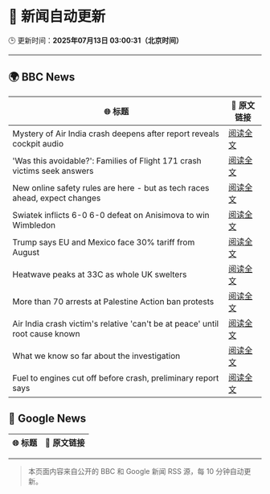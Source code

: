 # 🧠 新闻自动更新

🕒 更新时间：**2025年07月13日 03:00:31（北京时间）**

---

## 🌍 BBC News

| 🌐 标题 | 🔗 原文链接 |
|--------|-------------|
| Mystery of Air India crash deepens after report reveals cockpit audio | [阅读全文](https://www.bbc.com/news/articles/cx2gy78gpnqo) |
| 'Was this avoidable?': Families of Flight 171 crash victims seek answers | [阅读全文](https://www.bbc.com/news/articles/c5ylv04r1eyo) |
| New online safety rules are here - but as tech races ahead, expect changes | [阅读全文](https://www.bbc.com/news/articles/cj0mn7gmpplo) |
| Swiatek inflicts 6-0 6-0 defeat on Anisimova to win Wimbledon | [阅读全文](https://www.bbc.com/sport/tennis/articles/cdx5dnwr2pjo) |
| Trump says EU and Mexico face 30% tariff from August | [阅读全文](https://www.bbc.com/news/articles/cyvj13d9ylpo) |
| Heatwave peaks at 33C as whole UK swelters | [阅读全文](https://www.bbc.com/news/articles/c5y2jd5yye9o) |
| More than 70 arrests at Palestine Action ban protests | [阅读全文](https://www.bbc.com/news/articles/cq6mjg13dz6o) |
| Air India crash victim's relative 'can't be at peace' until root cause known | [阅读全文](https://www.bbc.com/news/articles/c80pmv1leg5o) |
| What we know so far about the investigation | [阅读全文](https://www.bbc.com/news/articles/c5y5nq170z4o) |
| Fuel to engines cut off before crash, preliminary report says | [阅读全文](https://www.bbc.com/news/articles/c79qrez8gqlo) |

## 📰 Google News

| 🌐 标题 | 🔗 原文链接 |
|--------|-------------|

---
> 本页面内容来自公开的 BBC 和 Google 新闻 RSS 源，每 10 分钟自动更新。